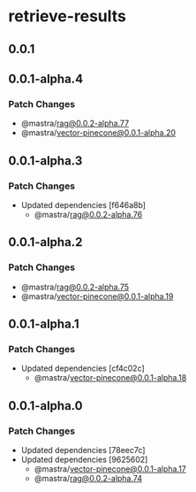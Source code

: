 # retrieve-results

## 0.0.1

## 0.0.1-alpha.4

### Patch Changes

- @mastra/rag@0.0.2-alpha.77
- @mastra/vector-pinecone@0.0.1-alpha.20

## 0.0.1-alpha.3

### Patch Changes

- Updated dependencies [f646a8b]
  - @mastra/rag@0.0.2-alpha.76

## 0.0.1-alpha.2

### Patch Changes

- @mastra/rag@0.0.2-alpha.75
- @mastra/vector-pinecone@0.0.1-alpha.19

## 0.0.1-alpha.1

### Patch Changes

- Updated dependencies [cf4c02c]
  - @mastra/vector-pinecone@0.0.1-alpha.18

## 0.0.1-alpha.0

### Patch Changes

- Updated dependencies [78eec7c]
- Updated dependencies [9625602]
  - @mastra/vector-pinecone@0.0.1-alpha.17
  - @mastra/rag@0.0.2-alpha.74
